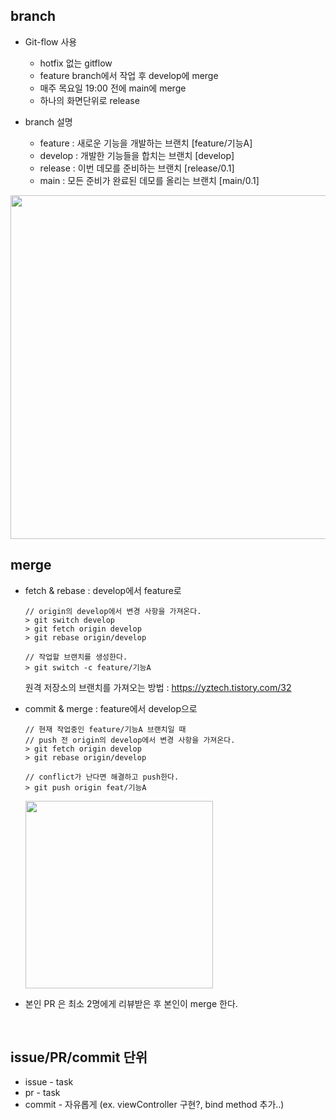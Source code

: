 ## branch 
 
 - Git-flow 사용
     - hotfix 없는 gitflow
     - feature branch에서 작업 후 develop에 merge
     - 매주 목요일 19:00 전에 main에 merge
     - 하나의 화면단위로 release

- branch 설명
    - feature : 새로운 기능을 개발하는 브랜치 [feature/기능A]
    - develop : 개발한 기능들을 합치는 브랜치 [develop]
    - release : 이번 데모를 준비하는 브랜치 [release/0.1]
    - main : 모든 준비가 완료된 데모를 올리는 브랜치 [main/0.1]

 <img src="https://i.imgur.com/o1xcUmX.png" width=550>

<br/>

 ## merge
 
- fetch & rebase : develop에서 feature로

    ```
    // origin의 develop에서 변경 사항을 가져온다.
    > git switch develop
    > git fetch origin develop
    > git rebase origin/develop
    
    // 작업할 브랜치를 생성한다.
    > git switch -c feature/기능A
    ```

    원격 저장소의 브랜치를 가져오는 방법 : <https://yztech.tistory.com/32>
    
- commit & merge : feature에서 develop으로

    ```
    // 현재 작업중인 feature/기능A 브랜치일 때
    // push 전 origin의 develop에서 변경 사항을 가져온다.
    > git fetch origin develop
    > git rebase origin/develop
    
    // conflict가 난다면 해결하고 push한다.
    > git push origin feat/기능A
    ```
    
    <img src=https://i.imgur.com/tRX5KxR.png width=300>
    
- 본인 PR 은 최소 2명에게 리뷰받은 후 본인이 merge 한다.

<br/>

 ## issue/PR/commit 단위

- issue - task
- pr - task
- commit - 자유롭게 (ex. viewController 구현?, bind method 추가..)